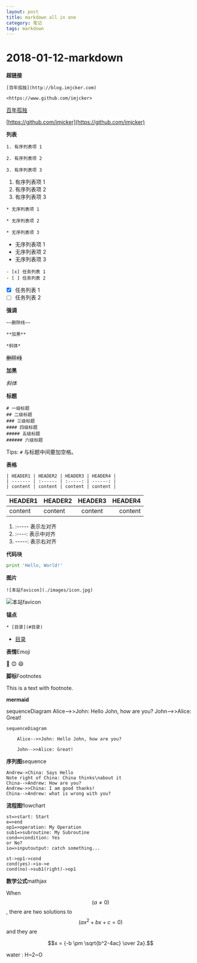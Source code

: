 ```yaml
---
layout: post
title: markdown all in one
category: 笔记
tags: markdown
---
```


# 2018-01-12-markdown

**超链接**

```text
[百年孤独](http://blog.imjcker.com)

<https://www.github.com/imjcker>
```

[百年孤独](http://blog.imjcker.com)

[https://github.com/imjcker](https://github.com/imjcker)

**列表**

```text
1. 有序列表项 1

2. 有序列表项 2

3. 有序列表项 3
```

1. 有序列表项 1
2. 有序列表项 2
3. 有序列表项 3

```text
* 无序列表项 1

* 无序列表项 2

* 无序列表项 3
```

* 无序列表项 1
* 无序列表项 2
* 无序列表项 3

```text
- [x] 任务列表 1
- [ ] 任务列表 2
```

* [x] 任务列表 1
* [ ] 任务列表 2

**强调**

```text
~~删除线~~

**加黑**

*斜体*
```

~~删除线~~

**加黑**

_斜体_

**标题**

```text
# 一级标题
## 二级标题
### 三级标题
#### 四级标题
##### 五级标题
###### 六级标题
```

Tips: `#` 与标题中间要加空格。

**表格**

```text
| HEADER1 | HEADER2 | HEADER3 | HEADER4 |
| ------- | :------ | :-----: | ------: |
| content | content | content | content |
```

| HEADER1 | HEADER2 | HEADER3 | HEADER4 |
| :--- | :--- | :---: | ---: |
| content | content | content | content |

1. :----- 表示左对齐
2. :----: 表示中对齐
3. -----: 表示右对齐

**代码块**

```python
print 'Hello, World!'
```

**图片**

```text
![本站favicon](./images/icon.jpg)
```

![&#x672C;&#x7AD9;favicon](https://github.com/imjcker/imjcker.github.io/tree/c1b5e714314fd24c00cbfce8106ec78265e25d67/_posts/images/icon.jpg)

**锚点**

```text
* [目录](#目录)
```

* [目录](2018-01-12-markdown.md#目录)

**表情**Emoji

🐫 😊 😄

**脚标**Footnotes

This is a text with footnote.

**mermaid**

 sequenceDiagram Alice--&gt;&gt;John: Hello John, how are you? John--&gt;&gt;Alice: Great!

```text
sequenceDiagram

    Alice-->>John: Hello John, how are you?

    John-->>Alice: Great!
```

**序列图**sequence

```text
Andrew->China: Says Hello
Note right of China: China thinks\nabout it
China-->Andrew: How are you?
Andrew->>China: I am good thanks!
China-->Andrew: what is wrong with you?
```

**流程图**flowchart

```text
st=>start: Start
e=>end
op1=>operation: My Operation
sub1=>subroutine: My Subroutine
cond=>condition: Yes
or No?
io=>inputoutput: catch something...

st->op1->cond
cond(yes)->io->e
cond(no)->sub1(right)->op1
```

**数学公式**mathjax

When $$(a \ne 0)$$, there are two solutions to $$(ax^2 + bx + c = 0)$$ and they are

$$x = {-b \pm \sqrt{b^2-4ac} \over 2a}.$$

water : H~2~O

